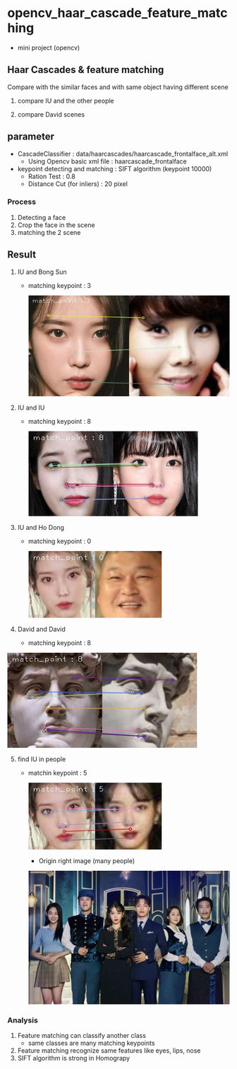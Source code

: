 # opencv_haar_cascade_feature_matching

- mini project (opencv)



## Haar Cascades & feature matching

Compare with the similar faces and with same object having different scene

1. compare IU and the other people

2. compare David scenes

   

## parameter

- CascadeClassifier : data/haarcascades/haarcascade_frontalface_alt.xml
  - Using Opencv basic xml file : haarcascade_frontalface
- keypoint detecting and matching : SIFT algorithm (keypoint 10000)
  - Ration Test : 0.8
  - Distance Cut (for inliers) : 20 pixel



### Process

1. Detecting a face
2. Crop the face in the scene
3. matching the 2 scene



## Result

1. IU and Bong Sun

   - matching keypoint : 3

     ![matching_images_0](README.assets/matching_images_0-1642318612540.jpg)

2. IU and IU

   - matching keypoint : 8

     ![matching_images_2](README.assets/matching_images_2-1642319951028.jpg)

3. IU and Ho Dong

   - matching keypoint : 0

     ![matching_images_1](README.assets/matching_images_1-1642319942960.jpg)

   

4. David and David
   
   - matching keypoint : 8

![matching_images_3](README.assets/matching_images_3.jpg)



5. find IU in people

   - matchin keypoint : 5

     ![](README.assets/matching_images_4.jpg)

     - Origin right image (many people)

     ![](README.assets/pic2.JPG)

     

### **Analysis**

1. Feature matching can classify another class
   - same classes are many matching keypoints
2. Feature matching recognize  same features like eyes, lips, nose
3.  SIFT algorithm is strong in Homograpy

